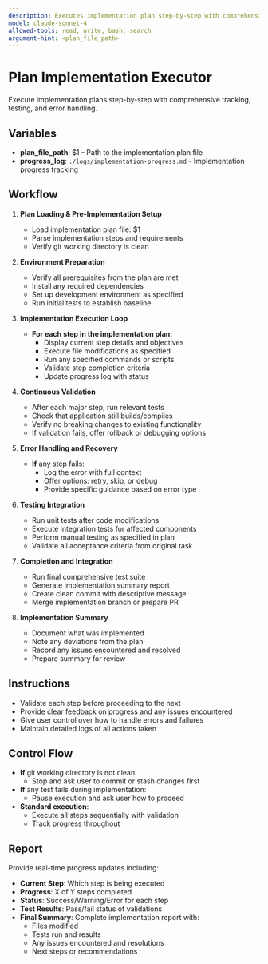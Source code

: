 ```yaml
---
description: Executes implementation plan step-by-step with comprehensive tracking and testing
model: claude-sonnet-4
allowed-tools: read, write, bash, search
argument-hint: <plan_file_path>
---
```


# Plan Implementation Executor

Execute implementation plans step-by-step with comprehensive tracking, testing, and error handling.

## Variables
- **plan_file_path**: $1 - Path to the implementation plan file
- **progress_log**: `./logs/implementation-progress.md` - Implementation progress tracking

## Workflow
1. **Plan Loading & Pre-Implementation Setup**
   <thinking>
   - Load implementation plan file: $1
   - Parse implementation steps and requirements
   - Verify git working directory is clean
   </thinking>

2. **Environment Preparation**
   - Verify all prerequisites from the plan are met
   - Install any required dependencies
   - Set up development environment as specified
   - Run initial tests to establish baseline

3. **Implementation Execution Loop**
   - **For each step in the implementation plan:**
     - Display current step details and objectives
     - Execute file modifications as specified
     - Run any specified commands or scripts
     - Validate step completion criteria
     - Update progress log with status

4. **Continuous Validation**
   - After each major step, run relevant tests
   - Check that application still builds/compiles
   - Verify no breaking changes to existing functionality
   - If validation fails, offer rollback or debugging options

5. **Error Handling and Recovery**
   - **If** any step fails:
     - Log the error with full context
     - Offer options: retry, skip, or debug
     - Provide specific guidance based on error type

6. **Testing Integration**
   - Run unit tests after code modifications
   - Execute integration tests for affected components
   - Perform manual testing as specified in plan
   - Validate all acceptance criteria from original task

7. **Completion and Integration**
   - Run final comprehensive test suite
   - Generate implementation summary report
   - Create clean commit with descriptive message
   - Merge implementation branch or prepare PR

8. **Implementation Summary**
   <thinking>
   - Document what was implemented
   - Note any deviations from the plan
   - Record any issues encountered and resolved
   - Prepare summary for review
   </thinking>

## Instructions
- Validate each step before proceeding to the next
- Provide clear feedback on progress and any issues encountered
- Give user control over how to handle errors and failures
- Maintain detailed logs of all actions taken

## Control Flow
- **If** git working directory is not clean:
  - Stop and ask user to commit or stash changes first
- **If** any test fails during implementation:
  - Pause execution and ask user how to proceed
- **Standard execution**:
  - Execute all steps sequentially with validation
  - Track progress throughout

## Report
Provide real-time progress updates including:
- **Current Step**: Which step is being executed
- **Progress**: X of Y steps completed
- **Status**: Success/Warning/Error for each step
- **Test Results**: Pass/fail status of validations
- **Final Summary**: Complete implementation report with:
  - Files modified
  - Tests run and results
  - Any issues encountered and resolutions
  - Next steps or recommendations
